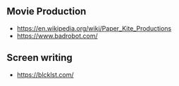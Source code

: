 

## Movie Production
* https://en.wikipedia.org/wiki/Paper_Kite_Productions
* https://www.badrobot.com/

## Screen writing 
* https://blcklst.com/